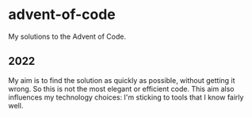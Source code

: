# advent-of-code
My solutions to the Advent of Code. 

## 2022
My aim is to find the solution as quickly as possible, without getting it wrong.
So this is not the most elegant or efficient code. This aim also influences my technology choices:
I'm sticking to tools that I know fairly well.
